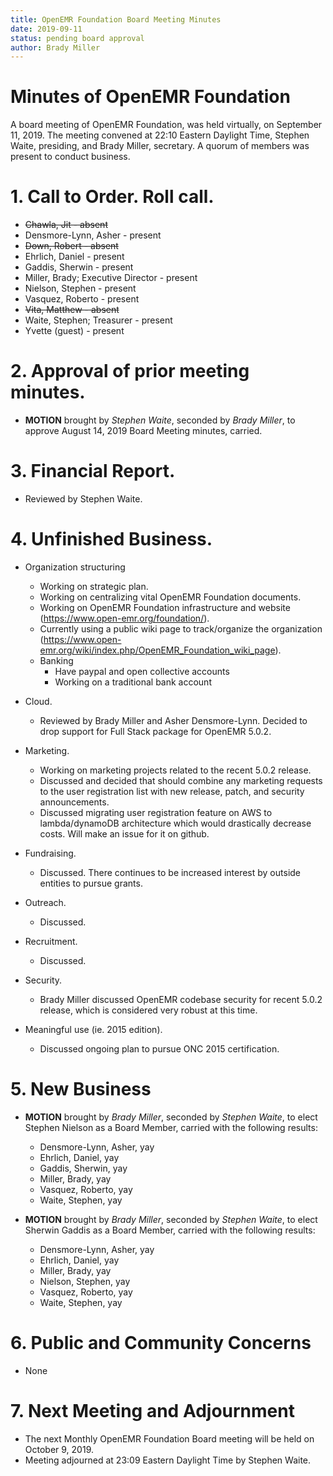 ```yaml
---
title: OpenEMR Foundation Board Meeting Minutes
date: 2019-09-11
status: pending board approval
author: Brady Miller
---
```


# Minutes of OpenEMR Foundation

A board meeting of OpenEMR Foundation, was held virtually, on September 11, 2019. The meeting
convened at 22:10 Eastern Daylight Time, Stephen Waite, presiding, and Brady Miller,
secretary. A quorum of members was present to conduct business.

# 1. Call to Order. Roll call.

- ~~Chawla, Jit - absent~~
- Densmore-Lynn, Asher - present
- ~~Down, Robert - absent~~
- Ehrlich, Daniel - present
- Gaddis, Sherwin - present
- Miller, Brady; Executive Director - present
- Nielson, Stephen - present
- Vasquez, Roberto - present
- ~~Vita, Matthew - absent~~
- Waite, Stephen; Treasurer - present
- Yvette (guest) - present 

# 2. Approval of prior meeting minutes.

- **MOTION** brought by _Stephen Waite_, seconded by _Brady Miller_, to approve August 14, 2019 Board Meeting minutes, carried.

# 3. Financial Report.

- Reviewed by Stephen Waite.

# 4. Unfinished Business.

- Organization structuring
  
  - Working on strategic plan.
  - Working on centralizing vital OpenEMR Foundation documents.
  - Working on OpenEMR Foundation infrastructure and website (https://www.open-emr.org/foundation/).
  - Currently using a public wiki page to track/organize the organization (https://www.open-emr.org/wiki/index.php/OpenEMR_Foundation_wiki_page).
  - Banking
    - Have paypal and open collective accounts
    - Working on a traditional bank account

- Cloud.

  - Reviewed by Brady Miller and Asher Densmore-Lynn. Decided to drop support for Full Stack package for OpenEMR 5.0.2.

- Marketing.
  - Working on marketing projects related to the recent 5.0.2 release.
  - Discussed and decided that should combine any marketing requests to the user registration list with new release, patch, and security announcements.
  - Discussed migrating user registration feature on AWS to lambda/dynamoDB architecture which would drastically decrease costs. Will make an issue for it on github.

- Fundraising.

  - Discussed. There continues to be increased interest by outside entities to pursue grants.

- Outreach.

  - Discussed.

- Recruitment.

  - Discussed.

- Security.

  - Brady Miller discussed OpenEMR codebase security for recent 5.0.2 release, which is considered very robust at this time.

- Meaningful use (ie. 2015 edition).

  - Discussed ongoing plan to pursue ONC 2015 certification.

# 5. New Business

- **MOTION** brought by _Brady Miller_, seconded by _Stephen Waite_, to elect Stephen Nielson as a Board Member, carried with the following results:
  - Densmore-Lynn, Asher, yay
  - Ehrlich, Daniel, yay
  - Gaddis, Sherwin, yay
  - Miller, Brady, yay
  - Vasquez, Roberto, yay
  - Waite, Stephen, yay

- **MOTION** brought by _Brady Miller_, seconded by _Stephen Waite_, to elect Sherwin Gaddis as a Board Member, carried with the following results:
  - Densmore-Lynn, Asher, yay
  - Ehrlich, Daniel, yay
  - Miller, Brady, yay
  - Nielson, Stephen, yay
  - Vasquez, Roberto, yay
  - Waite, Stephen, yay

# 6. Public and Community Concerns

- None

# 7. Next Meeting and Adjournment

- The next Monthly OpenEMR Foundation Board meeting will be held on October 9, 2019.
- Meeting adjourned at 23:09 Eastern Daylight Time by Stephen Waite.
